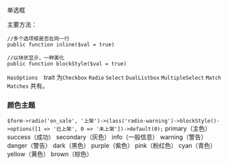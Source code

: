 单选框


主要方法：

```
//多个选项框是否在同一行
public function inline($val = true)

//以块状显示，一种美化
public function blockStyle($val = true)
```

`HasOptions`　trait 为`Checkbox` `Radio` `Select` `DualListbox` `MultipleSelect` `Match` `Matches` 共有。

### 颜色主题
`$form->radio('on_sale', '上架')->class('radio-warning')->blockStyle()->options([1 => '已上架', 0 => '未上架'])->default(0);`
primary（主色）
success（成功）
secondary（灰色）
info（一般信息）
warning（警告）
danger（警告）
dark（黑色）
purple（紫色）
pink（粉红色）
cyan（青色）
yellow（黄色）
brown（棕色）